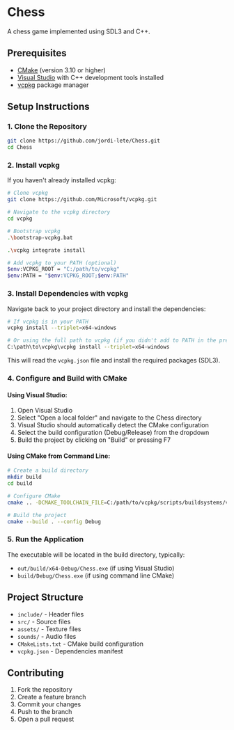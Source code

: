 # Chess

A chess game implemented using SDL3 and C++.

## Prerequisites

- [CMake](https://cmake.org/download/) (version 3.10 or higher)
- [Visual Studio](https://visualstudio.microsoft.com/) with C++ development tools installed
- [vcpkg](https://github.com/microsoft/vcpkg) package manager

## Setup Instructions

### 1. Clone the Repository

```bash
git clone https://github.com/jordi-lete/Chess.git
cd Chess
```

### 2. Install vcpkg

If you haven't already installed vcpkg:

```bash
# Clone vcpkg
git clone https://github.com/Microsoft/vcpkg.git

# Navigate to the vcpkg directory
cd vcpkg

# Bootstrap vcpkg
.\bootstrap-vcpkg.bat

.\vcpkg integrate install

# Add vcpkg to your PATH (optional)
$env:VCPKG_ROOT = "C:/path/to/vcpkg"
$env:PATH = "$env:VCPKG_ROOT;$env:PATH"
```

### 3. Install Dependencies with vcpkg

Navigate back to your project directory and install the dependencies:

```bash
# If vcpkg is in your PATH
vcpkg install --triplet=x64-windows

# Or using the full path to vcpkg (if you didn't add to PATH in the previous step)
C:\path\to\vcpkg\vcpkg install --triplet=x64-windows
```

This will read the `vcpkg.json` file and install the required packages (SDL3).

### 4. Configure and Build with CMake

#### Using Visual Studio:

1. Open Visual Studio
2. Select "Open a local folder" and navigate to the Chess directory
3. Visual Studio should automatically detect the CMake configuration
4. Select the build configuration (Debug/Release) from the dropdown
5. Build the project by clicking on "Build" or pressing F7

#### Using CMake from Command Line:

```bash
# Create a build directory
mkdir build
cd build

# Configure CMake
cmake .. -DCMAKE_TOOLCHAIN_FILE=C:/path/to/vcpkg/scripts/buildsystems/vcpkg.cmake

# Build the project
cmake --build . --config Debug
```

### 5. Run the Application

The executable will be located in the build directory, typically:
- `out/build/x64-Debug/Chess.exe` (if using Visual Studio)
- `build/Debug/Chess.exe` (if using command line CMake)

## Project Structure

- `include/` - Header files
- `src/` - Source files
- `assets/` - Texture files
- `sounds/` - Audio files
- `CMakeLists.txt` - CMake build configuration
- `vcpkg.json` - Dependencies manifest

## Contributing

1. Fork the repository
2. Create a feature branch
3. Commit your changes
4. Push to the branch
5. Open a pull request
